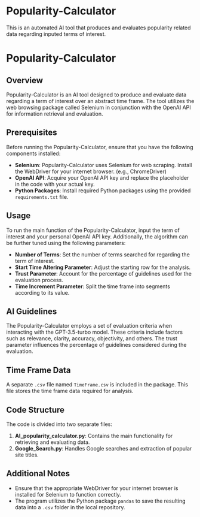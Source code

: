 # Popularity-Calculator
This is an automated AI tool that produces and evaluates popularity related data regarding inputed terms of interest.

# Popularity-Calculator

## Overview

Popularity-Calculator is an AI tool designed to produce and evaluate data regarding a term of interest over an abstract time frame. The tool utilizes the web browsing package called Selenium in conjunction with the OpenAI API for information retrieval and evaluation.

## Prerequisites

Before running the Popularity-Calculator, ensure that you have the following components installed:

- **Selenium**: Popularity-Calculator uses Selenium for web scraping. Install the WebDriver for your internet browser. (e.g., ChromeDriver)
- **OpenAI API**: Acquire your OpenAI API key and replace the placeholder in the code with your actual key.
- **Python Packages**: Install required Python packages using the provided `requirements.txt` file.

## Usage

To run the main function of the Popularity-Calculator, input the term of interest and your personal OpenAI API key. Additionally, the algorithm can be further tuned using the following parameters:

- **Number of Terms**: Set the number of terms searched for regarding the term of interest.
- **Start Time Altering Parameter**: Adjust the starting row for the analysis.
- **Trust Parameter**: Account for the percentage of guidelines used for the evaluation process.
- **Time Increment Parameter**: Split the time frame into segments according to its value.

## AI Guidelines

The Popularity-Calculator employs a set of evaluation criteria when interacting with the GPT-3.5-turbo model. These criteria include factors such as relevance, clarity, accuracy, objectivity, and others. The trust parameter influences the percentage of guidelines considered during the evaluation.

## Time Frame Data

A separate `.csv` file named `TimeFrame.csv` is included in the package. This file stores the time frame data required for analysis.

## Code Structure

The code is divided into two separate files:

1. **AI_popularity_calculator.py**: Contains the main functionality for retrieving and evaluating data.
2. **Google_Search.py**: Handles Google searches and extraction of popular site titles.

## Additional Notes

- Ensure that the appropriate WebDriver for your internet browser is installed for Selenium to function correctly.
- The program utilizes the Python package `pandas` to save the resulting data into a `.csv` folder in the local repository.


